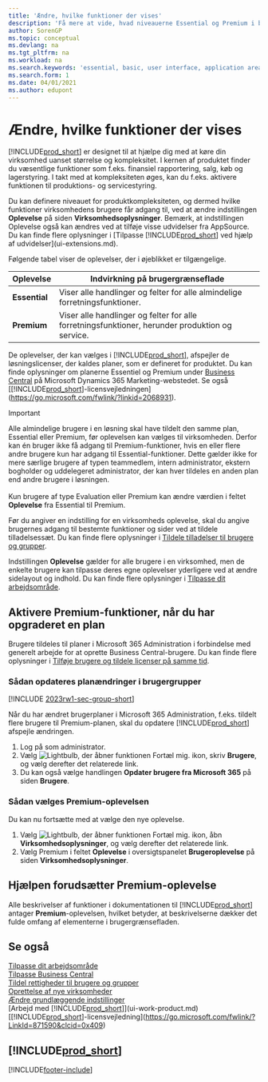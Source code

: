 ```yaml
---
title: 'Ændre, hvilke funktioner der vises'
description: 'Få mere at vide, hvad niveauerne Essential og Premium i brugeroplevelserne hver især betyder for brugergrænsefladen, funktionalitetsområderne og dit firma.'
author: SorenGP
ms.topic: conceptual
ms.devlang: na
ms.tgt_pltfrm: na
ms.workload: na
ms.search.keywords: 'essential, basic, user interface, application area, experience'
ms.search.form: 1
ms.date: 04/01/2021
ms.author: edupont
---
```

# <a name="change-which-features-are-displayed"></a>Ændre, hvilke funktioner der vises
[!INCLUDE[prod_short](includes/prod_short.md)] er designet til at hjælpe dig med at køre din virksomhed uanset størrelse og kompleksitet. I kernen af produktet finder du væsentlige funktioner som f.eks. finansiel rapportering, salg, køb og lagerstyring. I takt med at kompleksiteten øges, kan du f.eks. aktivere funktionen til produktions- og servicestyring.

Du kan definere niveauet for produktkompleksiteten, og dermed hvilke funktioner virksomhedens brugere får adgang til, ved at ændre indstillingen **Oplevelse** på siden **Virksomhedsoplysninger**. Bemærk, at indstillingen Oplevelse også kan ændres ved at tilføje visse udvidelser fra AppSource. Du kan finde flere oplysninger i [Tilpasse [!INCLUDE[prod_short](includes/prod_short.md)] ved hjælp af udvidelser](ui-extensions.md).

Følgende tabel viser de oplevelser, der i øjeblikket er tilgængelige.

| Oplevelse | Indvirkning på brugergrænseflade |
| --- | --- |
| **Essential** |Viser alle handlinger og felter for alle almindelige forretningsfunktioner.|
| **Premium** |Viser alle handlinger og felter for alle forretningsfunktioner, herunder produktion og service.|

De oplevelser, der kan vælges i [!INCLUDE[prod_short](includes/prod_short.md)], afspejler de løsningslicenser, der kaldes planer, som er defineret for produktet. Du kan finde oplysninger om planerne Essentiel og Premium under [Business Central](https://go.microsoft.com/fwlink/?linkid=870242) på Microsoft Dynamics 365 Marketing-webstedet. Se også [[!INCLUDE[prod_short](includes/prod_short.md)]-licensvejledningen](https://go.microsoft.com/fwlink/?linkid=2068931).

> [!IMPORTANT]  
> Alle almindelige brugere i en løsning skal have tildelt den samme plan, Essential eller Premium, før oplevelsen kan vælges til virksomheden. Derfor kan én bruger ikke få adgang til Premium-funktioner, hvis en eller flere andre brugere kun har adgang til Essential-funktioner. Dette gælder ikke for mere særlige brugere af typen teammedlem, intern administrator, ekstern bogholder og uddelegeret administrator, der kan hver tildeles en anden plan end andre brugere i løsningen.<br /><br /> Kun brugere af type Evaluation eller Premium kan ændre værdien i feltet **Oplevelse** fra Essential til Premium.

Før du angiver en indstilling for en virksomheds oplevelse, skal du angive brugernes adgang til bestemte funktioner og sider ved at tildele tilladelsessæt. Du kan finde flere oplysninger i [Tildele tilladelser til brugere og grupper](ui-define-granular-permissions.md).

Indstillingen **Oplevelse** gælder for alle brugere i en virksomhed, men de enkelte brugere kan tilpasse deres egne oplevelser yderligere ved at ændre sidelayout og indhold. Du kan finde flere oplysninger i [Tilpasse dit arbejdsområde](ui-personalization-user.md).

## <a name="enabling-premium-features-after-upgrading-a-plan"></a>Aktivere Premium-funktioner, når du har opgraderet en plan
Brugere tildeles til planer i Microsoft 365 Administration i forbindelse med generelt arbejde for at oprette Business Central-brugere. Du kan finde flere oplysninger i [Tilføje brugere og tildele licenser på samme tid](/microsoft-365/admin/add-users/add-users?view=o365-worldwide&preserve-view=true).

### <a name="to-update-plan-changes-in-users-groups"></a>Sådan opdateres planændringer i brugergrupper

[!INCLUDE [2023rw1-sec-group-short](includes/2023rw1-sec-group-short.md)]

Når du har ændret brugerplaner i Microsoft 365 Administration, f.eks. tildelt flere brugere til Premium-planen, skal du opdatere [!INCLUDE[prod_short](includes/prod_short.md)] afspejle ændringen.

1. Log på som administrator.
2. Vælg ![Lightbulb, der åbner funktionen Fortæl mig.](media/ui-search/search_small.png "Fortæl mig, hvad du vil foretage dig") ikon, skriv **Brugere**, og vælg derefter det relaterede link.
3. Du kan også vælge handlingen **Opdater brugere fra Microsoft 365** på siden **Brugere**.

### <a name="to-select-the-premium-experience"></a>Sådan vælges Premium-oplevelsen
Du kan nu fortsætte med at vælge den nye oplevelse.
1. Vælg ![Lightbulb, der åbner funktionen Fortæl mig.](media/ui-search/search_small.png "Fortæl mig, hvad du vil foretage dig") ikon, åbn **Virksomhedsoplysninger**, og vælg derefter det relaterede link.
2. Vælg Premium i feltet **Oplevelse** i oversigtspanelet **Brugeroplevelse** på siden **Virksomhedsoplysninger**.

## <a name="help-assumes-premium-experience"></a>Hjælpen forudsætter Premium-oplevelse
Alle beskrivelser af funktioner i dokumentationen til [!INCLUDE[prod_short](includes/prod_short.md)] antager **Premium**-oplevelsen, hvilket betyder, at beskrivelserne dækker det fulde omfang af elementerne i brugergrænsefladen.

## <a name="see-also"></a>Se også
[Tilpasse dit arbejdsområde](ui-personalization-user.md)  
[Tilpasse Business Central](ui-customizing-overview.md)  
[Tildel rettigheder til brugere og grupper](ui-define-granular-permissions.md)  
[Oprettelse af nye virksomheder](about-new-company.md)  
[Ændre grundlæggende indstillinger](ui-change-basic-settings.md)  
[Arbejd med [!INCLUDE[prod_short](includes/prod_short.md)]](ui-work-product.md)  
[[!INCLUDE[prod_short](includes/prod_short.md)]-licensvejledning](https://go.microsoft.com/fwlink/?LinkId=871590&clcid=0x409)

## [!INCLUDE[prod_short](includes/free_trial_md.md)]  


[!INCLUDE[footer-include](includes/footer-banner.md)]
